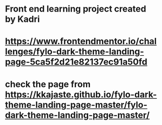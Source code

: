 # Front end learning project created by Kadri
# https://www.frontendmentor.io/challenges/fylo-dark-theme-landing-page-5ca5f2d21e82137ec91a50fd
# check the page from https://kkajaste.github.io/fylo-dark-theme-landing-page-master/fylo-dark-theme-landing-page-master/
